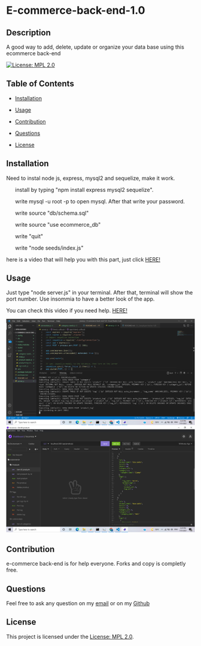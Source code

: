 # E-commerce-back-end-1.0
## Description
  A good way to add, delete, update or organize your data base using this ecommerce back-end

  [![License: MPL 2.0](https://img.shields.io/badge/License-MPL%202.0-brightgreen.svg)](https://opensource.org/licenses/MPL-2.0)


  ## Table of Contents

  - [Installation](#installation)
  - [Usage](#usage)
  - [Contribution](#contribution)
  
  - [Questions](#questions)

  - [License](#license)


  ## Installation
  Need to instal node js, express, mysql2 and sequelize, make it work. 
  <ol>install by typing "npm install express mysql2 sequelize".</ol>
  <ol>write mysql -u root -p to open mysql. After that write your password.</ol>
  <ol>write source "db/schema.sql"</ol>
  <ol>write source "use ecommerce_db"</ol>
  <ol>write "quit"</ol>
  <ol>write "node seeds/index.js"</ol>

  <p>here is a video that will help you with this part, just click <a href = "https://drive.google.com/file/d/1k5Gg3Tacz0GDk4sgnMReWfMFIfObNRY2/view"> HERE!</a> </p>
  
  ## Usage
  Just type "node server.js" in your terminal. After that, terminal will show the port number.
  Use insommia to have a better look of the app.

  You can check this video if you need help. <a href = "https://drive.google.com/file/d/1X6Qvs9bNeaPBuzoFpFCanTc6JC9eFKXv/view"> HERE!</a>

  <img src="./assets/Screenshot (11).png" alt="Failed to load">
  <img src="./assets/Screenshot (12).png" alt="Failed to load">


  ## Contribution
   e-commerce back-end is for help everyone. Forks and copy is completly free.
  

  
  ## Questions
  Feel free to ask any question on my [email](slardaromg@gmail.com) or on my [Github](https://github.com/bruno192000/)
  ## License

This project is licensed under the [License: MPL 2.0](https://opensource.org/licenses/MPL-2.0).